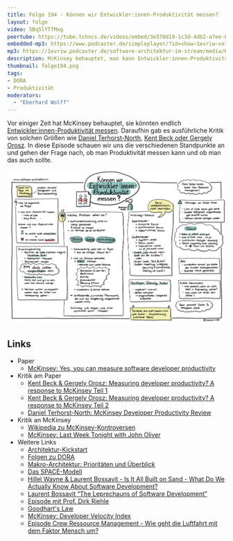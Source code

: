 ```yaml
---
title: Folge 194 - Können wir Entwickler:innen-Produktivität messen?
layout: folge
video: 5Bq5lYTfMxg
peertube: https://tube.tchncs.de/videos/embed/3e570d19-1c3d-4db2-a7ee-6df0d67c4025
embedded-mp3: https://www.podcaster.de/simpleplayer/?id=show~1evriw~software-architektur-im-stream~pod-2a4a8d21096d7fd4880786e43d&v=1703255435
mp3: https://1evriw.podcaster.de/software-architektur-im-stream/media/Koennen_wir_Entwicklerinnen_Produktivitaet_messen.mp3
description: McKinsey behauptet, man kann Entwickler:innen-Produktivität messen. Kann man? Sollte man?
thumbnail: folge194.png
tags:
- DORA
- Produktivität
moderators:
  - "Eberhard Wolff"
---
```


Vor einiger Zeit hat McKinsey behauptet, sie könnten endlich
[Entwickler:innen-Produktivität
messen](https://www.mckinsey.com/industries/technology-media-and-telecommunications/our-insights/yes-you-can-measure-software-developer-productivity). Daraufhin
gab es ausführliche Kritik von solchen Größen wie [Daniel
Terhorst-North](https://dannorth.net/mckinsey-review/ ), [Kent Beck
oder Gergely
Orosz](https://tidyfirst.substack.com/p/measuring-developer-productivity). In
diese Episode schauen wir uns die verschiedenen Standpunkte an und
gehen der Frage nach, ob man Produktivität messen kann und ob man das
auch sollte.

![Sketchnotes](/sketchnotes/folge194.jpg)

## Links

* Paper
  * [McKinsey: Yes, you can measure software developer productivity](https://www.mckinsey.com/industries/technology-media-and-telecommunications/our-insights/yes-you-can-measure-software-developer-productivity)
* Kritik am Paper
  * [Kent Beck & Gergely Orosz: Measuring developer productivity? A
  response to McKinsey Teil
  1](https://tidyfirst.substack.com/p/measuring-developer-productivity)
  * [Kent Beck & Gergely Orosz: Measuring developer productivity? A
  response to McKinsey Teil
  2](https://tidyfirst.substack.com/p/measuring-developer-productivity-440)
  * [Daniel Terhorst-North: McKinsey Developer Productivity
    Review](https://dannorth.net/mckinsey-review/)
* Kritik an McKinsey
  * [Wikipedia zu
    McKinsey-Kontroversen](https://en.wikipedia.org/wiki/McKinsey_%26_Company#Controversies)
  * [McKinsey: Last Week Tonight with John
    Oliver](https://www.youtube.com/watch?v=AiOUojVd6xQ)
* Weitere Links
  * [Architektur-Kickstart](https://www.socreatory.com/de/trainings/arch-kickstart)
  * [Folgen zu DORA](https://software-architektur.tv/tags.html#DORA)
  * [Makro-Architektur: Prioritäten und
    Überblick](https://software-architektur.tv/2021/12/03/folge94.HTML)
  * [Das SPACE-Modell](https://queue.acm.org/detail.cfm?id=3454124)
  * [Hillel Wayne & Laurent Bossavit - Is It All Built on Sand - What
  Do We Actually Know About Software
  Development?](https://software-architektur.tv/2021/10/25/episode86.html)
  * [Laurent Bossavit “The Leprechauns of Software
    Development”](https://leanpub.com/leprechauns)
  * [Episode mit Prof. Dirk
    Riehle](https://software-architektur.tv/2020/12/11/folge032.html)
  * [Goodhart's Law](https://en.wikipedia.org/wiki/Goodhart%27s_law)
  * [McKinsey: Developer Velocity
    Index](https://www.mckinsey.com/~/media/McKinsey/Industries/Technology%20Media%20and%20Telecommunications/High%20Tech/Our%20Insights/Developer%20Velocity%20How%20software%20excellence%20fuels%20business%20performance/Developer-Velocity-How-software-excellence-fuels-business-performance-v4.pdf)
  * [Episode Crew Ressource Management - Wie geht die Luftfahrt mit dem Faktor
Mensch um?](https://software-architektur.tv/2023/08/11/folge178.html)


